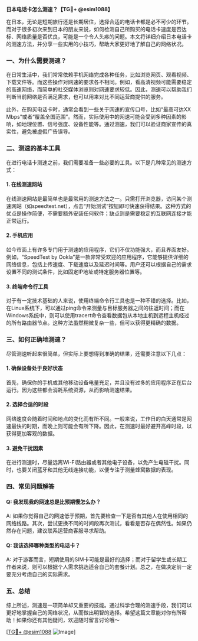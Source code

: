 **日本电话卡怎么测速？【TG💪+ @esim1088】**

在日本，无论是短期旅行还是长期居住，选择合适的电话卡都是必不可少的环节。而对于很多初次来到日本的朋友来说，如何检测自己所购买的电话卡速度是否达标、网络质量是否优良，可能是一个令人头疼的问题。本文将详细介绍日本电话卡的测速方法，并分享一些实用的小技巧，帮助大家更好地了解自己的网络状况。

### 一、为什么需要测速？

在日常生活中，我们常常依赖手机网络完成各种任务，比如浏览网页、观看视频、下载文件等。而这些操作对网速的要求各不相同。例如，看高清视频可能需要稳定的高速网络，而简单的社交媒体浏览则对网速要求较低。因此，测速可以帮助我们判断当前网络是否满足需求，也可以用来对比不同运营商提供的服务。

此外，在购买电话卡时，通常会看到一些关于网速的宣传口号，比如“最高可达XX Mbps”或者“覆盖全国范围”。然而，实际使用中的网速可能会受到多种因素的影响，如地理位置、信号强度、设备性能等。通过测速，我们可以验证商家宣传的真实性，避免被虚假广告误导。

### 二、测速的基本工具

在进行电话卡测速之前，我们需要准备一些必要的工具。以下是几种常见的测速方式：

#### 1. 在线测速网站
在线测速网站是最简单也是最常用的测速方法之一。只需打开浏览器，访问某个测速网站（如speedtest.net），点击“开始测试”按钮即可快速获得结果。这种方式的优点是操作简便，不需要额外安装任何软件；缺点则是需要稳定的互联网连接才能正常运行。

#### 2. 手机应用
如今市面上有许多专门用于测速的应用程序，它们不仅功能强大，而且界面友好。例如，“SpeedTest by Ookla”是一款非常受欢迎的应用程序，它能够提供详细的网络信息，包括上传速度、下载速度以及延迟时间等。用户还可以根据自己的需求设置不同的测试条件，比如固定IP地址或特定服务器位置等。

#### 3. 终端命令行工具
对于有一定技术基础的人来说，使用终端命令行工具也是一种不错的选择。比如，在Linux系统下，可以通过ping命令来测量与目标服务器之间的往返时间；而在Windows系统中，则可以使用tracert命令查看数据包从本地主机到远程主机经过的所有路由器节点。这种方法虽然稍微复杂一些，但可以获得更精确的数据。

### 三、如何正确地测速？

尽管测速听起来很简单，但实际上要想得到准确的结果，还需要注意以下几点：

#### 1. 确保设备处于良好状态
首先，确保你的手机或其他移动设备电量充足，并且没有过多的应用程序正在后台运行。因为这些都会消耗系统资源，从而影响测速结果。

#### 2. 选择合适的时段
网络速度会随着时间和地点的变化而有所不同。一般来说，工作日的白天通常是网速最快的时期，而晚上则可能会有所下降。因此，在测速时最好避开高峰时段，以获得更加客观的数据。

#### 3. 避免干扰因素
在进行测速时，尽量远离Wi-Fi路由器或者其他电子设备，以免产生电磁干扰。同时，也要关闭蓝牙和其他无线连接功能，以便专注于测量蜂窝数据的表现。

### 四、常见问题解答

#### Q: 我发现我的网速总是比预期慢怎么办？
A: 如果你觉得自己的网速低于预期，首先要检查一下是否有其他人在使用相同的网络线路。其次，尝试更换不同的时间段再次测试，看看是否存在偶然性。如果仍然存在问题，建议联系运营商客服寻求帮助。

#### Q: 我该选择哪种类型的电话卡？
A: 对于游客而言，短期使用的SIM卡可能是最好的选择；而对于留学生或长期工作者来说，则可以根据个人需求挑选适合自己的套餐计划。总之，在做决定前一定要充分考虑自己的实际需求。

### 五、总结

综上所述，测速是一项简单却又重要的技能。通过科学合理的测速手段，我们可以更好地掌握自己的网络状况，从而做出明智的选择。希望这篇文章能对你有所帮助！如果你还有其他疑问，欢迎随时留言讨论哦～

[[TG💪+ @esim1088](https://t.me/s/esim1088) ![Image](https://i.postimg.cc/4NQfJmqS/Snipaste-2025-05-13-00-14-12.png)]